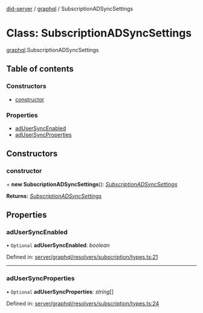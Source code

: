 [did-server](../README.md) / [graphql](../modules/graphql.md) / SubscriptionADSyncSettings

# Class: SubscriptionADSyncSettings

[graphql](../modules/graphql.md).SubscriptionADSyncSettings

## Table of contents

### Constructors

- [constructor](graphql.subscriptionadsyncsettings.md#constructor)

### Properties

- [adUserSyncEnabled](graphql.subscriptionadsyncsettings.md#adusersyncenabled)
- [adUserSyncProperties](graphql.subscriptionadsyncsettings.md#adusersyncproperties)

## Constructors

### constructor

\+ **new SubscriptionADSyncSettings**(): [*SubscriptionADSyncSettings*](graphql.subscriptionadsyncsettings.md)

**Returns:** [*SubscriptionADSyncSettings*](graphql.subscriptionadsyncsettings.md)

## Properties

### adUserSyncEnabled

• `Optional` **adUserSyncEnabled**: *boolean*

Defined in: [server/graphql/resolvers/subscription/types.ts:21](https://github.com/Puzzlepart/did/blob/5da6768a/server/graphql/resolvers/subscription/types.ts#L21)

___

### adUserSyncProperties

• `Optional` **adUserSyncProperties**: *string*[]

Defined in: [server/graphql/resolvers/subscription/types.ts:24](https://github.com/Puzzlepart/did/blob/5da6768a/server/graphql/resolvers/subscription/types.ts#L24)
